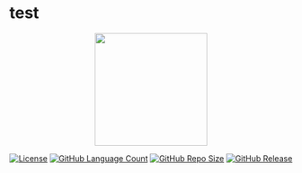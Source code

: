 # test

<div align="center">

<a href="https://repoweb.github.io" target="_blank"><img src="https://repoweb.github.io/img/repoweb_logo.png" width="200"></a>

[![License](https://img.shields.io/github/license/repoweb/template-repository)](https://github.com/repoweb/template-repository/blob/master/LICENSE.md)
[![GitHub Language Count](https://img.shields.io/github/languages/count/repoweb/template-repository)](https://github.com/repoweb/template-repository)
[![GitHub Repo Size](https://img.shields.io/github/repo-size/repoweb/template-repository)](https://github.com/repoweb/template-repository)
[![GitHub Release](https://img.shields.io/github/v/release/repoweb/template-repository)](https://github.com/repoweb/template-repository/releases)

</div>
